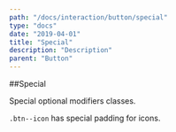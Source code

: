 ```yaml
---
path: "/docs/interaction/button/special"
type: "docs"
date: "2019-04-01"
title: "Special"
description: "Description"
parent: "Button"
---
```


##Special

Special optional modifiers classes.

`.btn--icon` has special padding for icons.

<demo>
  <demovanilla src="demos/docs/interaction/button/special" name="special">
  </demovanilla>
</demo>
